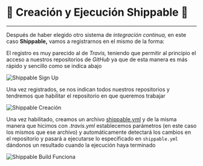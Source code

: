 


# :scroll: Creación y Ejecución Shippable :scroll:

---

Después de haber elegido otro sistema de *integración continua,* en este caso **Shippable,** vamos a registrarnos en el mismo de la forma:

El registro es muy parecido al de *Travis,* teniendo que permitir al principio el acceso a nuestros repositorios de *GitHub* ya que de esta manera es más rápido y sencillo como se indica abajo

![Shippable Sign Up](https://github.com/LCinder/Order-n-Go/blob/master/docs/img/shippableSignUp.PNG)

Una vez registrados, se nos indican todos nuestros repositorios y tendremos que habilitar el repositorio en que queremos trabajar

![Shippable Creación](https://github.com/LCinder/Order-n-Go/blob/master/docs/img/shippableCreacion.PNG)

Una vez habilitado, creamos un archivo [shippable.yml]() y de la misma manera que hicimos con *.travis.yml* establecemos parámetros (en este caso los mismos que ese archivo) y automáticamente detectará los cambios en el repositorio y pasará a ejecutarse lo especificado en `shippable.yml` dándonos un resultado cuando la ejecución haya terminado

![Shippable Build Funciona](https://github.com/LCinder/Order-n-Go/blob/master/docs/img/shippableBuildFunciona.PNG)

